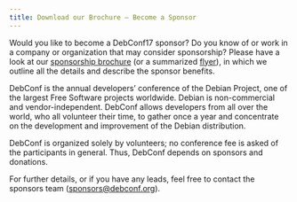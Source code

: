 ```yaml
---
title: Download our Brochure — Become a Sponsor
---
```


Would you like to become a DebConf17 sponsor? Do you know of or work in a
company or organization that may consider sponsorship? Please have a look at
our [sponsorship brochure][] (or a summarized [flyer][]), in which we outline
all the details and describe the sponsor benefits.

DebConf is the annual developers’ conference of the Debian Project, one of the
largest Free Software projects worldwide.  Debian is non-commercial and
vendor-independent. DebConf allows developers from all over the world, who all
volunteer their time, to gather once a year and concentrate on the development
and improvement of the Debian distribution.

DebConf is organized solely by volunteers; no conference fee is asked of the
participants in general.  Thus, DebConf depends on sponsors and donations.

For further details, or if you have any leads, feel free to contact the
sponsors team ([sponsors@debconf.org][]).

[sponsorship brochure]: https://media.debconf.org/dc17/fundraising/debconf17_sponsorship_brochure_en.pdf
[flyer]: https://media.debconf.org/dc17/fundraising/debconf17_sponsorship_flyer_en.pdf
[fundraising team]: https://lists.debconf.org/mailman/listinfo/debconf-sponsors-team
[sponsors@debconf.org]: mailto:sponsors@debconf.org

